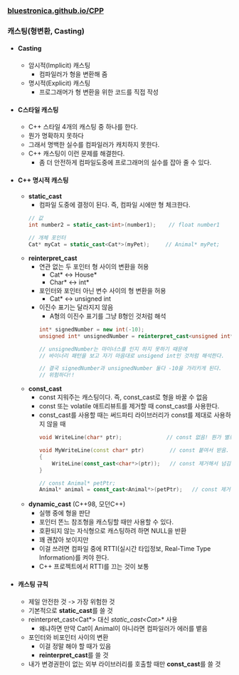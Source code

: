 ### [bluestronica.github.io/CPP](https://bluestronica.github.io/CPP)

### 캐스팅(형변환, Casting)
- #### Casting
    - 암시적(Implicit) 캐스팅
        - 컴파일러가 형을 변환해 줌
    - 명시적(Explicit) 캐스팅
        - 프로그래머가 형 변환을 위한 코드를 직접 작성

- #### C스타일 캐스팅
    - C++ 스타일 4개의 캐스팅 중 하나를 한다.
    - 뭔가 명확하지 못하다
    - 그래서 명백한 실수를 컴파일러가 캐치하지 못한다.
    - C++ 캐스팅이 이런 문제를 해결한다.
        - 좀 더 안전하게 컴파일도중에 프로그래머의 실수를 잡아 줄 수 있다.

- #### C++ 명시적 캐스팅
    - **static_cast**
        - 컴파일 도중에 결정이 된다. 즉, 컴파일 시에만 형 체크한다.
        ```C++
        // 값
        int number2 = static_cast<int>(number1);    // float number1

        // 개체 포인터
        Cat* myCat = static_cast<Cat*>(myPet);     // Animal* myPet;
        ```
    - **reinterpret_cast**
        - 연관 없는 두 포인터 형 사이의 변환을 허용
            - Cat*   <->   House*
            - Char*  <->   int*
        - 포인터와 포인터 아닌 변수 사이의 형 변환을 허용
            - Cat*   <->   unsigned int
        - 이진수 표기는 달라지지 않음
            - A형의 이진수 표기를 그냥 B형인 것처럼 해석
            ```c++
            int* signedNumber = new int(-10);
            unsigned int* unsignedNumber = reinterpret_cast<unsigned int*>(signedNumber);

            // unsignedNumber는 마이너스를 인지 하지 못하기 때문에
            // 바이너리 패턴을 보고 자기 마음대로 unsigend int인 것처럼 해석한다.

            // 결국 signedNumber과 unsignedNumber 둘다 -10을 가리키게 된다.
            // 위험하다!!
            ```
    - **const_cast**
        - const 지워주는 캐스팅이다. 즉, const_cast로 형을 바꿀 수 없음
        - const 또는 volatile 애트리뷰트를 제거할 때 const_cast를 사용한다.
        - const_cast를 사용할 때는 써드파티 라이브러리가 const를 제대로 사용하지 않을 때
            ```c++
            void WriteLine(char* ptr);              // const 없음! 뭔가 별로인 외부 라이브러리

            void MyWriteLine(const char* ptr)        // const 붙여서 받음. 우리 프로그램에 있는 함수
            {
                WriteLine(const_cast<char*>(ptr));   // const 제거해서 넘김
            }

            // const Animal* petPtr;
            Animal* animal = const_cast<Animal*>(petPtr);   // const 제거
            ```
    - **dynamic_cast** (C++98, 모던C++)
        - 실행 중에 형을 판단
        - 포인터 똔느 참조형을 캐스팅할 때만 사용할 수 있다.
        - 호환되지 않는 자식형으로 캐스팅하려 하면 NULL을 반환
        - 꽤 괜찮아 보이지만
        - 이걸 쓰려면 컴파일 중에 RTTI(실시간 타입정보, Real-Time Type Information)를 켜야 한다.
        - C++ 프로젝트에서 RTTI를 끄는 것이 보통

- #### 캐스팅 규칙
    - 제일 안전한 것 -> 가장 위험한 것
    - 기본적으로 **static_cast**를 쓸 것
    - reinterpret_cast<Cat*> 대신 **static_cast<Cat*>** 사용
        - 왜냐하면 만약 Cat이 Animal이 아니라면 컴파일러가 에러를 뱉음
    - 포인터와 비포인터 사이의 변환
        - 이걸 정말 해야 할 때가 있음
        - **reinterpret_cast**를 쓸 것
    - 내가 변경권한이 없는 외부 라이브러리를 호출할 때만 **const_cast**를 쓸 것